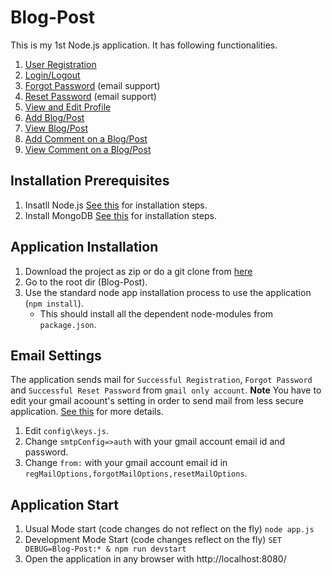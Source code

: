 # Blog-Post

This is my 1st Node.js application. It has following functionalities.
1. [User Registration](public/images/screenshots/register.JPG)
2. [Login/Logout](public/images/screenshots/login.JPG)
3. [Forgot Password](public/images/screenshots/forgot.JPG) (email support) 
4. [Reset Password](public/images/screenshots/reset.JPG) (email support)
5. [View and Edit Profile](public/images/screenshots/profile.JPG)
6. [Add Blog/Post](public/images/screenshots/add_post.JPG)
7. [View Blog/Post](public/images/screenshots/dashboard.JPG)
8. [Add Comment on a Blog/Post](public/images/screenshots/post_details.JPG)
9. [View Comment on a Blog/Post](public/images/screenshots/comment.JPG)

## Installation Prerequisites
1. Insatll Node.js [See this](https://www.guru99.com/download-install-node-js.html) for installation steps.
2. Install MongoDB [See this](https://docs.mongodb.com/manual/tutorial/install-mongodb-on-windows/) for installation steps.

## Application Installation
1. Download the project as zip or do a git clone from [here](https://github.com/AshisRaj/Blog-Post)
2. Go to the root dir (Blog-Post).
3. Use the standard node app installation process to use the application (`npm install`).
    - This should install all the dependent node-modules from `package.json`.
    
## Email Settings
The application sends mail for `Successful Registration`, `Forgot Password` and `Successful Reset Password` from `gmail only account`.
**Note** You have to edit your gmail acoount's setting in order to send mail from less secure application. [See this](https://support.google.com/accounts/answer/6010255?hl=en) for more details. 

1. Edit `config\keys.js`.
2. Change `smtpConfig=>auth` with your gmail account email id and password.
3. Change `from:` with your gmail account email id in `regMailOptions,forgotMailOptions,resetMailOptions`.

## Application Start
1. Usual Mode start (code changes do not reflect on the fly) `node app.js`
2. Development Mode Start (code changes reflect on the fly) `SET DEBUG=Blog-Post:* & npm run devstart`
3. Open the application in any browser with http://localhost:8080/

